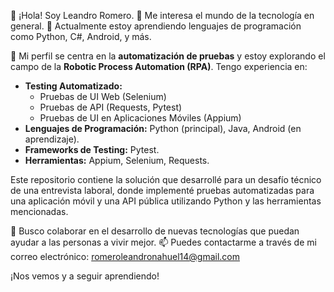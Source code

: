 👋 ¡Hola! Soy Leandro Romero.
👀 Me interesa el mundo de la tecnología en general.
🌱 Actualmente estoy aprendiendo lenguajes de programación como Python, C#, Android, y más.

💼 Mi perfil se centra en la **automatización de pruebas** y estoy explorando el campo de la **Robotic Process Automation (RPA)**. 
Tengo experiencia en:

* **Testing Automatizado:**
    * Pruebas de UI Web (Selenium)
    * Pruebas de API (Requests, Pytest)
    * Pruebas de UI en Aplicaciones Móviles (Appium)
* **Lenguajes de Programación:** Python (principal), Java, Android (en aprendizaje).
* **Frameworks de Testing:** Pytest.
* **Herramientas:** Appium, Selenium, Requests.

Este repositorio contiene la solución que desarrollé para un desafío técnico de una entrevista laboral, donde implementé pruebas automatizadas para una aplicación móvil y una API pública utilizando Python y las herramientas mencionadas.

💞️ Busco colaborar en el desarrollo de nuevas tecnologías que puedan ayudar a las personas a vivir mejor.
📫 Puedes contactarme a través de mi correo electrónico: romeroleandronahuel14@gmail.com

¡Nos vemos y a seguir aprendiendo!
